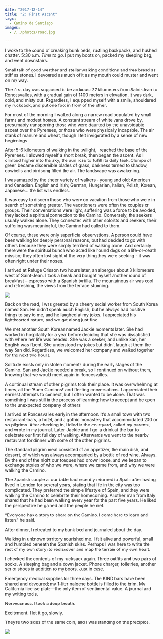 ```yaml
---
date: "2017-12-14"
title: "2: First Ascent"
tags: 
  - Camino de Santiago
images:
  - /../photos/road.jpg

---
```


I woke to the sound of creaking bunk beds, rustling backpacks, and hushed chatter. 5:30 a.m. _Time to go._ I put my boots on, packed my sleeping bag, and went downstairs.

Small talk of good weather and stellar walking conditions and free bread as stiff as stones. I devoured as much of it as my mouth could muster and went on my way.

The first day was supposed to be arduous: 27 kilometers from Saint-Jean to Roncesvalles, with a gradual gain of 1400 meters in elevation. It was dark, cold, and misty out. Regardless, I equipped myself with a smile, shouldered my rucksack, and put one foot in front of the other.

For most of the morning I walked along a narrow road populated by small farms and modest homes. A constant stream of white vans drove by, presumably transporting those who were daunted by the unavoidable ascent over the Pyrenees, or those who were physically incapable. The air stank of manure and wheat, though I felt invigorated by a sense of new beginnings.

After 5-6 kilometers of walking in the twilight, I reached the base of the Pyrenees. I allowed myself a short break, then began the ascent. As I climbed higher into the sky, the sun rose to fulfill its daily task. Clumps of green became discernible blades of grass, darkness turned to shadow, cowbells and birdsong filled the air. The landscape was awakening.

I was amazed by the sheer variety of walkers - young and old; American and Canadian, English and Irish; German, Hungarian, Italian, Polish; Korean, Japanese… the list was endless.

It was easy to discern those who were on vacation from those who were in search of something greater. The vacationers were often the couples or groups. Their conversations were light, suffering was a force to be avoided, they lacked a spiritual connection to the Camino. Conversely, the seekers usually walked alone. They connected with other soloists and seekers, their suffering was meaningful, the Camino had called to them.

Of course, these were only superficial observations. A person could have been walking for deeply personal reasons, but had decided to go with others because they were simply terrified of walking alone. And certainly there were the spiritual bunch who acted like hound dogs on a life-or-death mission; they often lost sight of the very thing they were seeking - it was often right under their noses.

I arrived at Refuge Orisson two hours later, an albergue about 8 kilometers west of Saint-Jean. I took a break and bought myself another round of breakfast – espresso with a Spanish tortilla. The mountainous air was cool and refreshing, the views from the terrace stunning.

![](/../photos/orr.jpg)

Back on the road, I was greeted by a cheery social worker from South Korea named San. He didn’t speak much English, but he always had positive things to say to me, and he laughed at my jokes. I appreciated his lighthearted nature, and we got along just fine.

We met another South Korean named Jackie moments later. She had worked in hospitality for a year before deciding that she was dissatisfied with where her life was headed. She was a seeker, and unlike San, her English was fluent. She understood my jokes but didn’t laugh at them the way San did. Regardless, we welcomed her company and walked together for the next two hours.

Solitude exists only in stolen moments during the early stages of the Camino. San and Jackie needed a break, so I continued on without them, knowing that we would meet again in Roncesvalles.

A continual stream of other pilgrims took their place. It was overwhelming at times, all the 'Buen Caminos!' and fleeting conversations. I appreciated their earnest attempts to connect, but I often wanted to be alone. That was something I was still in the process of learning: how to accept and be open to the unexpected company of others.

I arrived at Roncesvalles early in the afternoon. It’s a small town with two restaurant-bars, a hotel, and a gothic monastery that accommodated 200 or so pilgrims. After checking in, I idled in the courtyard, called my parents, and wrote in my journal. Later, Jackie and I got a drink at the bar to celebrate our first full day of walking. Afterwards we went to the nearby restaurant for dinner with some of the other pilgrims. 

The standard pilgrim meal consisted of an appetizer, the main dish, and dessert, of which was always accompanied by a bottle of red wine. Always. By the end of the night our tongues had grown loose, and we began to exchange stories of who we were, where we came from, and why we were walking the Camino.

The Spanish couple at our table had recently returned to Spain after having lived in London for several years, stating that life in the city was too complicated. They preferred the simple lifestyle of Spain, and they were walking the Camino to celebrate their homecoming. Another man from Italy shared that he had been walking every year for the past five years. He liked the perspective he gained and the people he met. 

“Everyone has a story to share on the Camino. I come here to learn and listen,” he said.

After dinner, I retreated to my bunk bed and journaled about the day.

Walking in unknown territory nourished me. I felt alive and powerful, small and humbled beneath the Spanish skies. Perhaps I was here to write the rest of my own story; to rediscover and map the terrain of my own heart.

I checked the contents of my rucksack again. Three outfits and two pairs of socks. A sleeping bag and a down jacket. Phone charger, toiletries, another set of shoes in addition to my boots. Just in case.

Emergency medical supplies for three days. The KIND bars have been shared and devoured; my 1-liter nalgene bottle is filled to the brim. My California license plate––the only item of sentimental value. A journal and my writing tools.

Nervousness. I took a deep breath.

Excitement. I let it go, slowly.

They’re two sides of the same coin, and I was standing on the precipice.

![](/../photos/road.jpg)